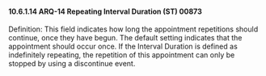 #### 10.6.1.14 ARQ-14 Repeating Interval Duration (ST) 00873

Definition: This field indicates how long the appointment repetitions should continue, once they have begun. The default setting indicates that the appointment should occur once. If the Interval Duration is defined as indefinitely repeating, the repetition of this appointment can only be stopped by using a discontinue event.

